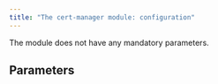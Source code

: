 ```yaml
---
title: "The cert-manager module: configuration"
---
```


The module does not have any mandatory parameters.

## Parameters

<!-- SCHEMA -->
